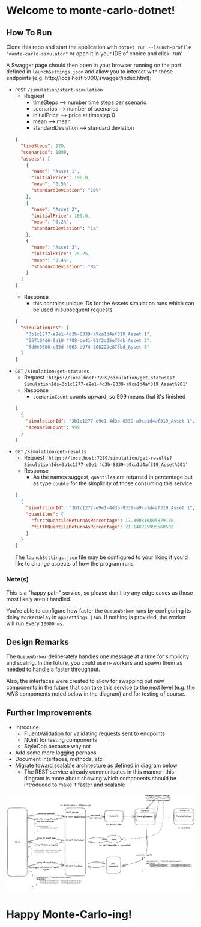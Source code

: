 # Welcome to monte-carlo-dotnet!

## How To Run

Clone this repo and start the application with `dotnet run --launch-profile "monte-carlo-simulator"` or open it in your IDE of choice and click 'run'

A Swagger page should then open in your browser running on the port defined in `launchSettings.json` and allow you to interact with these endpoints (e.g. http://localhost:5000/swagger/index.html):

- `POST` `/simulation/start-simulation`
  - Request
    - timeSteps --> number time steps per scenario
    - scenarios --> number of scenarios
    - initialPrice --> price at timestep 0
    - mean --> mean
    - standardDeviation --> standard deviation
  ```json
  {
    "timeSteps": 120,
    "scenarios": 1000,
    "assets": [
      {
        "name": "Asset 1",
        "initialPrice": 190.0,
        "mean": "0.5%",
        "standardDeviation": "10%"
      },
      {
        "name": "Asset 2",
        "initialPrice": 100.0,
        "mean": "0.2%",
        "standardDeviation": "1%"
      },
      {
        "name": "Asset 3",
        "initialPrice": 75.25,
        "mean": "0.4%",
        "standardDeviation": "8%"
      }
    ]
  }
  ```
  - Response
    - this contains unique IDs for the Assets simulation runs which can be used in subsequent requests
  ```json
  {
    "simulationIds": [
      "3b1c1277-e9e1-4d3b-8339-a9ca1d4af319_Asset 1",
      "557104d6-0a10-4708-be41-01f2c25e76db_Asset 2",
      "5d0e0586-c85d-4063-b974-208229e87fbd_Asset 3"
    ]
  }
  ```
- `GET` `/simulation/get-statuses`
  - Request
    `'https://localhost:7289/simulation/get-statuses?SimulationIds=3b1c1277-e9e1-4d3b-8339-a9ca1d4af319_Asset%201'`
  - Response
    - `scenarioCount` counts upward, so 999 means that it's finished
  ```json
  [
    {
      "simulationId": "3b1c1277-e9e1-4d3b-8339-a9ca1d4af319_Asset 1",
      "scenarioCount": 999
    }
  ]
  ```
- `GET` `/simulation/get-results`
  - Request
    `'https://localhost:7289/simulation/get-results?SimulationIds=3b1c1277-e9e1-4d3b-8339-a9ca1d4af319_Asset%201'`
  - Response
    - As the names suggest, `quantiles` are returned in percentage but as type `double` for the simplicity of those consuming this service
  ```json
  [
    {
      "simulationId": "3b1c1277-e9e1-4d3b-8339-a9ca1d4af319_Asset 1",
      "quantiles": {
        "firstQuantileReturnAsPercentage": 17.390310895879136,
        "fifthQuantileReturnAsPercentage": 21.148225095560502
      }
    }
  ]
  ```
  The `launchSettings.json` file may be configured to your liking if you'd like to change aspects of how the program runs.

### Note(s)

This is a "happy path" service, so please don't try any edge cases as those most likely aren't handled.

You're able to configure how faster the `QueueWorker` runs by configuring its delay `WorkerDelay` in `appsettings.json`. If nothing is provided, the worker will run every `10000 ms`.

## Design Remarks

The `QueueWorker` deliberately handles one message at a time for simplicity and scaling. In the future, you could use n-workers and spawn them as needed to handle a faster throughput.

Also, the interfaces were created to allow for swapping out new components in the future that can take this service to the next level (e.g. the AWS components noted below in the diagram) and for testing of course.

## Further Improvements

- Introduce...
  - FluentValidation for validating requests sent to endpoints
  - NUnit for testing components
  - StyleCop because why not
- Add some more logging perhaps
- Document interfaces, methods, etc
- Migrate toward scalable architecture as defined in diagram below
  - The REST service already communicates in this manner; this diagram is more about showing which components should be introduced to make it faster and scalable

![pefect-world-diagram](system-design.png "pefect-world-diagram")

# Happy Monte-Carlo-ing!
